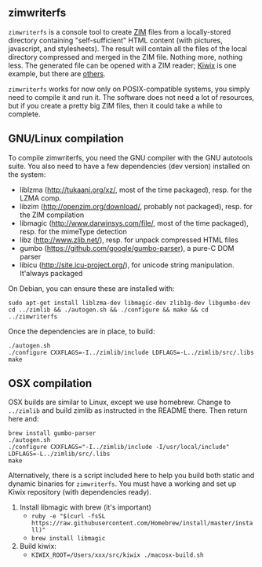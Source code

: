 zimwriterfs
-----------

`zimwriterfs` is a console tool to create [ZIM](http://www.openzim.org)
files from a locally-stored directory containing "self-sufficient"
HTML content (with pictures, javascript, and stylesheets). The result will
contain all the files of the local directory compressed and merged in
the ZIM file. Nothing more, nothing less. The generated file can be
opened with a ZIM reader; [Kiwix](http://www.kiwix.org) is one example, but
there are [others](http://openzim.org/wiki/ZIM_Readers).

`zimwriterfs` works for now only on POSIX-compatible systems, you simply
need to compile it and run it. The software does not need a lot of
resources, but if you create a pretty big ZIM files, then it could
take a while to complete.

GNU/Linux compilation
---------------------

To compile zimwriterfs, you need the GNU compiler with the GNU
autotools suite. You also need to have a few dependencies (dev
version) installed on the system:

* liblzma (http://tukaani.org/xz/, most of the time packaged),
  resp. for the LZMA comp.
* libzim (http://openzim.org/download/, probably not packaged),
  resp. for the ZIM compilation
* libmagic (http://www.darwinsys.com/file/, most of the time
  packaged), resp. for the mimeType detection
* libz (http://www.zlib.net/), resp. for unpack compressed HTML files
* gumbo (https://github.com/google/gumbo-parser), a pure-C DOM parser
* libicu (http://site.icu-project.org/), for unicode string
  manipulation. It'always packaged

On Debian, you can ensure these are installed with:
```
sudo apt-get install liblzma-dev libmagic-dev zlib1g-dev libgumbo-dev
cd ../zimlib && ./autogen.sh && ./configure && make && cd ../zimwriterfs
```

Once the dependencies are in place, to build:
```
./autogen.sh
./configure CXXFLAGS=-I../zimlib/include LDFLAGS=-L../zimlib/src/.libs
make
```

OSX compilation
---------------
OSX builds are similar to Linux, except we use homebrew.  Change to
`../zimlib` and build zimlib as instructed in the README there.  Then
return here and:
```
brew install gumbo-parser
./autogen.sh
./configure CXXFLAGS="-I../zimlib/include -I/usr/local/include" LDFLAGS=-L../zimlib/src/.libs
make
```

Alternatively, there is a script included here to help you build both
static and dynamic binaries for `zimwriterfs`.
You must have a working and set up Kiwix repository (with dependencies ready).

1. Install libmagic with brew (it's important)
	- `ruby -e "$(curl -fsSL https://raw.githubusercontent.com/Homebrew/install/master/install)"`
	- `brew install libmagic`
2. Build kiwix:
	- `KIWIX_ROOT=/Users/xxx/src/kiwix ./macosx-build.sh`
